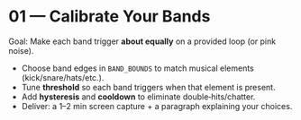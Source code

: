 # 01 — Calibrate Your Bands
Goal: Make each band trigger **about equally** on a provided loop (or pink noise).

- Choose band edges in `BAND_BOUNDS` to match musical elements (kick/snare/hats/etc.).
- Tune **threshold** so each band triggers when that element is present.
- Add **hysteresis** and **cooldown** to eliminate double‑hits/chatter.
- Deliver: a 1–2 min screen capture + a paragraph explaining your choices.
